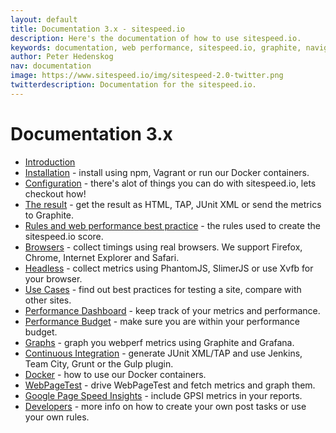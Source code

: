 ```yaml
---
layout: default
title: Documentation 3.x - sitespeed.io
description: Here's the documentation of how to use sitespeed.io.
keywords: documentation, web performance, sitespeed.io, graphite, navigation timing api
author: Peter Hedenskog
nav: documentation
image: https://www.sitespeed.io/img/sitespeed-2.0-twitter.png
twitterdescription: Documentation for the sitespeed.io.
---
```

# Documentation 3.x

 * [Introduction](/3.x/introduction/)
 * [Installation](/3.x/installation/) - install using npm, Vagrant or run our Docker containers.
 * [Configuration](/3.x/configuration/) - there's alot of things you can do with sitespeed.io, lets checkout how!
 * [The result](/3.x/result/) - get the result as HTML, TAP, JUnit XML or send the metrics to Graphite.
 * [Rules and web performance best practice](/3.x/rules-and-best-practices/) - the rules used to create the sitespeed.io score.
 * [Browsers](/3.x/browsers/) - collect timings using real browsers. We support Firefox, Chrome, Internet Explorer and Safari.
 * [Headless](/3.x/headless/) - collect metrics using PhantomJS, SlimerJS or use Xvfb for your browser.
 * [Use Cases](/3.x/use-cases/) - find out best practices for testing a site, compare with other sites.
* [Performance Dashboard](/3.x/performance-dashboard/) - keep track of your metrics and performance.
 * [Performance Budget](/3.x/performance-budget/) - make sure you are within your performance budget.
 * [Graphs](/3.x/graphs/) - graph you webperf metrics using Graphite and Grafana.
 * [Continuous Integration](/3.x/continuous-integration/) - generate JUnit XML/TAP and use Jenkins, Team City, Grunt or the Gulp plugin.
 * [Docker](/3.x/docker/) - how to use our Docker containers.
 * [WebPageTest](/3.x/webpagetest/) - drive WebPageTest and fetch metrics and graph them.
 * [Google Page Speed Insights](/3.x/gpsi/) - include GPSI metrics in your reports.
 * [Developers](/3.x/developers/) - more info on how to create your own post tasks or use your own rules.
